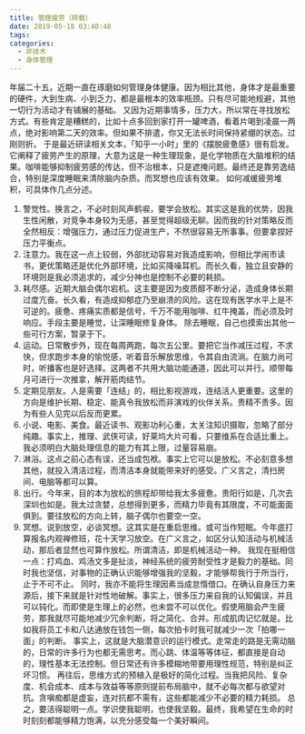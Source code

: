 ```yaml
---
title: 管理疲劳（转载）
date: 2019-05-18 03:40:48
tags:
categories: 
  - 非技术
  - 身体管理
---
```

年届二十五，近期一直在琢磨如何管理身体健康。因为相比其他，身体才是最重要的硬件，大到生病、小到乏力，都是最根本的效率瓶颈。只有尽可能地规避，其他一切行为活动才有铺展的基础。
又因为近期事情多，压力大，所以常在寻找放松方式。有些肯定是糟糕的，比如十点多回到家打开一罐啤酒，看着片喝到凌晨一两点，绝对影响第二天的效率。但如果不排遣，你又无法长时间保持紧绷的状态。过刚则折。
于是最近研读相关文本，「知乎一小时」里的《摆脱疲惫感》很有启发。它阐释了疲劳产生的原理，大意为这是一种生理现象，是化学物质在大脑堆积的结果。咖啡能够抑制疲劳感的传达，但不治根本，只是遮掩问题。最终还是靠劳逸结合，特别是深度睡眠来清除脑内杂质。而冥想也应该有效果。
如何减缓疲劳堆积，可具体作几点分述。
1. 警觉性。换言之，不必时刻风声鹤唳，要学会放松。其实这是我的优势，因我生性闲散，对竞争本身较为无感，甚至觉得超级无聊。因而我的针对策略反而全然相反：增强压力，通过压力促进生产，不然很容易无所事事。但要拿捏好压力平衡点。
2. 注意力。我在这一点上较弱，外部扰动容易对我造成影响，但相比学闹市读书，更优策略还是优化外部环境，比如买降噪耳机。而长久看，独立且安静的环境则是我必须追求的，减少分神也是控制不必要的耗损。
3. 耗尽感。近期大脑会偶尔宕机。这主要是因为皮质醇不断分泌，造成身体长期过度亢奋。长久看，有造成抑郁症乃至崩溃的风险。这在现有医学水平上是不可逆的。疲惫、疼痛实质都是信号，千万不能用咖啡、红牛掩盖，而必须及时响应。手段主要是睡觉，让深睡眠修复身体。
除去睡眠，自己也摸索出其他一些可行方案，暂录于下。
1. 运动。日常散步外，现在每周两跑，每次五公里。要把它当作减压过程，不求快，但求跑步本身的愉悦感，听着音乐解放思维，令其自由流淌。在脑力尚可时，听播客也是好选择。这两者不共用大脑功能通道，因此可以并行。顺带每月可进行一次推拿，解开筋肉结节。
2. 定期见朋友。人是需要「连结」的，相比影视游戏，连结活人更重要。这里的方向是维护长期、稳定、能真令我放松而非演戏的伙伴关系。贵精不贵多。因为有些人见完以后反而更累。
3. 小说、电影、美食。最近读书、观影功利心重，太关注知识摄取，忽略了部分纯趣。事实上，推理、武侠可读，好莱坞大片可看，只要维系在合适比重上。我必须明白大脑处理信息的能力有其上限，过量容易崩。
4. 淋浴。这点之前心态有误，还当成包袱。事实上它可以是放松。不必刻意多想其他，就投入清洁过程，而清洁本身就能带来好的感受。广义言之，清扫房间、电脑等都可以算。
5. 出行。今年来，目的本为放松的旅程却带给我太多疲惫。贵阳行如是，几次去深圳也如是。我太过贪婪，总想得到更多，而精力毕竟有其限度，不可能面面俱到。要往放松的方向上转，脑子偶尔也要空一空。
6. 冥想。说到放空，必谈冥想。这其实是在重启思维。或可当作短眠。今年底打算报名内观禅修班，花十天学习放空。在广义言之，如区分认知活动与机械活动，那后者显然也可算作放松。所谓清洁，即是机械活动一种。
我现在挺相信一点：打鸡血、鸡汤文多是扯淡，神经系统的疲劳耐受性才是毅力的基础。同时我也坚信，对事物的正确认识能够增强我的坚毅，才能够帮我行于所当行，止于不可不止。
同时，我亦不能将生理因素当成怠惰借口。在确认自身压力来源后，接下来就是针对性地破解。事实上，很多压力来自我的认知偏误，并且可以钝化。而即使是生理上的必然，也未尝不可以优化。假使用脑会产生疲劳，那我就尽可能地减少冗余判断，将之简化、合并。形成肌肉记忆就是。比如我将员工卡和八达通放在钱包一侧，每次拍卡时我可就减少一次「拍哪一面」的判断。
事实上，这就是大脑潜意识的运行模式。走常走的路是无需动脑的，日常的许多行为也都无需思考。而心跳、体温等等体征，都直接是自动的，理性基本无法控制。但日常还有许多模糊地带要用理性规范，特别是纠正坏习惯。
再往后，思维方式的预植入是极好的简化过程。当我把风险、复杂度、机会成本、成本与效益等等原则提前布局脑中，就不必每次都与欲望对抗。贪嗔痴都是虚妄，连对抗都不需有，这些都能减少不必要的精力耗损。
总之，要活得聪明一点。学识使我聪明，也使我坚毅。最终，我希望在生命的时时刻刻都能够精力饱满，以充分感受每一个美好瞬间。